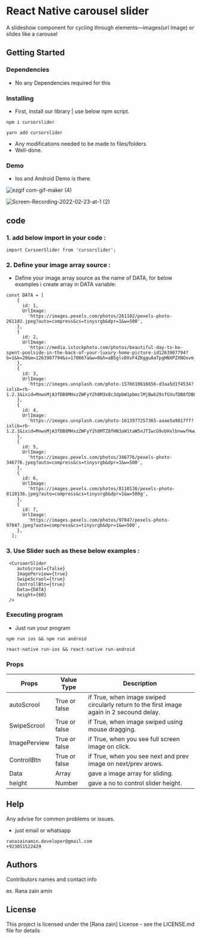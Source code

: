 # React Native carousel slider

A slideshow component for cycling through elements—images(url Image) or slides like a carousel

## Getting Started


### Dependencies

- No any Dependencies required for this

### Installing

- First, install our library | use below npm script.
```
npm i cursorslider
```
```
yarn add cursorslider
```
- Any modifications needed to be made to files/folders
- Well-done.

### Demo

- Ios and Android Demo is there.

![ezgif com-gif-maker (4)](https://user-images.githubusercontent.com/79901119/155265773-b5f48f58-c718-48c7-81e6-e23163df273f.gif)

![Screen-Recording-2022-02-23-at-1 (2)](https://user-images.githubusercontent.com/79901119/155266413-d97f3f86-36ac-4122-982f-52d40d673e0d.gif)



## code

### 1. add below import in your code :
```
import CursoerSlider from 'cursorslider';
```

### 2. Define your image array source :

- Define your image array source as the name of DATA, for below examples i create array in DATA variable:

```
const DATA = [
    {
      id: 1,
      UrlImage:
        'https://images.pexels.com/photos/261102/pexels-photo-261102.jpeg?auto=compress&cs=tinysrgb&dpr=1&w=500',
    },
    {
      id: 2,
      UrlImage:
        'https://media.istockphoto.com/photos/beautiful-day-to-be-spent-poolside-in-the-back-of-your-luxury-home-picture-id1263907794?b=1&k=20&m=1263907794&s=170667a&w=0&h=aB5glvDXvF4ZKgguAaTpgHNXPZXNOxvm_oB9a3DJFLs=',
    },
    {
      id: 3,
      UrlImage:
        'https://images.unsplash.com/photo-1576610616656-d3aa5d1f4534?ixlib=rb-1.2.1&ixid=MnwxMjA3fDB8MHxzZWFyY2h8M3x8c3dpbW1pbmclMjBwb29sfGVufDB8fDB8fA%3D%3D&auto=format&fit=crop&w=500&q=60',
    },
    {
      id: 4,
      UrlImage:
        'https://images.unsplash.com/photo-1613977257365-aaae5a9817ff?ixlib=rb-1.2.1&ixid=MnwxMjA3fDB8MHxzZWFyY2h8MTZ8fHN3aW1taW5nJTIwcG9vbHxlbnwwfHwwfHw%3D&auto=format&fit=crop&w=500&q=60',
    },
    {
      id: 5,
      UrlImage:
        'https://images.pexels.com/photos/346776/pexels-photo-346776.jpeg?auto=compress&cs=tinysrgb&dpr=1&w=500',
    },
    {
      id: 6,
      UrlImage:
        'https://images.pexels.com/photos/8110136/pexels-photo-8110136.jpeg?auto=compress&cs=tinysrgb&dpr=1&w=500g',
    },
    {
      id: 7,
      UrlImage:
        'https://images.pexels.com/photos/97047/pexels-photo-97047.jpeg?auto=compress&cs=tinysrgb&dpr=1&w=500',
    },
  ];
```

### 3. Use Slider such as these below examples :

```
 <CursoerSlider
    autoScrool={false}
    ImagePerview={true}
    SwipeScrool={true}
    ControllBtn={true}
    Data={DATA}
    height={60}
 />
```

### Executing program

- Just run your program

```
npm run ios && npm run android
```
```
react-native run-ios && react-native run-android 
```

### Props

Props  | Value Type | Description
------------- | ------------- | ------------
autoScrool  | True or false  | if True, when image swiped circularly return to the first image again in 2 secound delay.
SwipeScrool  | True or false  |if True, when image swiped using mouse dragging.
ImagePerview  | True or false  |if True, when you see full screen image on click.
ControllBtn  | True or false  | if True, when you see next and prev image on next/prev arows.
Data  | Array  | gave a image array for sliding.
height | Number |gave a no to control slider height.

## Help

Any advise for common problems or issues.
- just email or whatsapp

```
ranazainamin.developer@gmail.com
+923051522429
```

## Authors

Contributors names and contact info

ex. Rana zain amin  

## License

This project is licensed under the [Rana zain] License - see the LICENSE.md file for details

